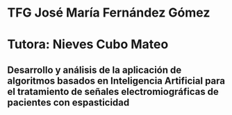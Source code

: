 # TFG José María Fernández Gómez
# Tutora: Nieves Cubo Mateo
## Desarrollo y análisis de la aplicación de algoritmos basados en Inteligencia Artificial para el tratamiento de señales electromiográficas de pacientes con espasticidad
